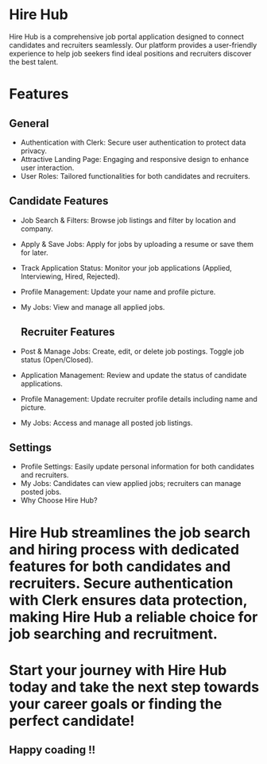 # Hire Hub

Hire Hub is a comprehensive job portal application designed to connect candidates and recruiters seamlessly. Our platform provides a user-friendly experience to help job seekers find ideal positions and recruiters discover the best talent.

# Features
## General
- Authentication with Clerk: Secure user authentication to protect data privacy.
- Attractive Landing Page: Engaging and responsive design to enhance user interaction.
- User Roles: Tailored functionalities for both candidates and recruiters.

## Candidate Features

- Job Search & Filters: Browse job listings and filter by location and company.
- Apply & Save Jobs: Apply for jobs by uploading a resume or save them for later.
- Track Application Status: Monitor your job applications (Applied, Interviewing, Hired, Rejected).
- Profile Management: Update your name and profile picture.
- My Jobs: View and manage all applied jobs.

  ## Recruiter Features

- Post & Manage Jobs: Create, edit, or delete job postings. Toggle job status (Open/Closed).
- Application Management: Review and update the status of candidate applications.
- Profile Management: Update recruiter profile details including name and picture.
- My Jobs: Access and manage all posted job listings.

## Settings

- Profile Settings: Easily update personal information for both candidates and recruiters.
- My Jobs: Candidates can view applied jobs; recruiters can manage posted jobs.
- Why Choose Hire Hub?

# Hire Hub streamlines the job search and hiring process with dedicated features for both candidates and recruiters. Secure authentication with Clerk ensures data protection, making Hire Hub a reliable choice for job searching and recruitment.

# Start your journey with Hire Hub today and take the next step towards your career goals or finding the perfect candidate!

## Happy coading !!